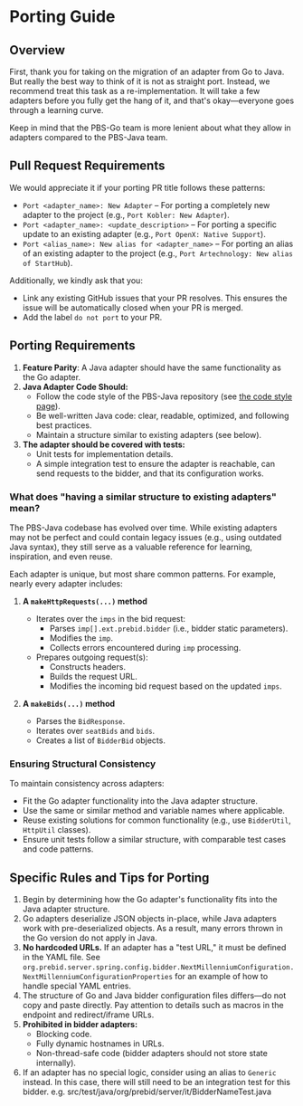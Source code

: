 # Porting Guide

## Overview

First, thank you for taking on the migration of an adapter from Go to Java. But really the best way to think of it is not as straight port. Instead, we recommend treat this task as a re-implementation. It will take a few adapters before you fully get the hang of it, and that's okay—everyone goes through a learning curve.

Keep in mind that the PBS-Go team is more lenient about what they allow in adapters compared to the PBS-Java team.

## Pull Request Requirements

We would appreciate it if your porting PR title follows these patterns:

- `Port <adapter_name>: New Adapter` – For porting a completely new adapter to the project (e.g., `Port Kobler: New Adapter`).
- `Port <adapter_name>: <update_description>` – For porting a specific update to an existing adapter (e.g., `Port OpenX: Native Support`).
- `Port <alias_name>: New alias for <adapter_name>` – For porting an alias of an existing adapter to the project (e.g., `Port Artechnology: New alias of StartHub`).

Additionally, we kindly ask that you:

- Link any existing GitHub issues that your PR resolves. This ensures the issue will be automatically closed when your PR is merged.
- Add the label `do not port` to your PR.

## Porting Requirements

1. **Feature Parity**: A Java adapter should have the same functionality as the Go adapter.
2. **Java Adapter Code Should:**
    - Follow the code style of the PBS-Java repository (see [the code style page](code-style.md)).
    - Be well-written Java code: clear, readable, optimized, and following best practices.
    - Maintain a structure similar to existing adapters (see below).
3. **The adapter should be covered with tests:**
    - Unit tests for implementation details.
    - A simple integration test to ensure the adapter is reachable, can send requests to the bidder, and that its configuration works.

### What does "having a similar structure to existing adapters" mean?

The PBS-Java codebase has evolved over time. While existing adapters may not be perfect and could contain legacy issues (e.g., using outdated Java syntax), they still serve as a valuable reference for learning, inspiration, and even reuse.

Each adapter is unique, but most share common patterns. For example, nearly every adapter includes:

1. **A `makeHttpRequests(...)` method**
    - Iterates over the `imps` in the bid request:
        - Parses `imp[].ext.prebid.bidder` (i.e., bidder static parameters).
        - Modifies the `imp`.
        - Collects errors encountered during `imp` processing.
    - Prepares outgoing request(s):
        - Constructs headers.
        - Builds the request URL.
        - Modifies the incoming bid request based on the updated `imps`.

2. **A `makeBids(...)` method**
    - Parses the `BidResponse`.
    - Iterates over `seatBids` and `bids`.
    - Creates a list of `BidderBid` objects.

### Ensuring Structural Consistency

To maintain consistency across adapters:
- Fit the Go adapter functionality into the Java adapter structure.
- Use the same or similar method and variable names where applicable.
- Reuse existing solutions for common functionality (e.g., use `BidderUtil`, `HttpUtil` classes).
- Ensure unit tests follow a similar structure, with comparable test cases and code patterns.

## Specific Rules and Tips for Porting

1. Begin by determining how the Go adapter's functionality fits into the Java adapter structure.
2. Go adapters deserialize JSON objects in-place, while Java adapters work with pre-deserialized objects. As a result, many errors thrown in the Go version do not apply in Java.
3. **No hardcoded URLs.** If an adapter has a "test URL," it must be defined in the YAML file. See `org.prebid.server.spring.config.bidder.NextMillenniumConfiguration.NextMillenniumConfigurationProperties` for an example of how to handle special YAML entries.
4. The structure of Go and Java bidder configuration files differs—do not copy and paste directly. Pay attention to details such as macros in the endpoint and redirect/iframe URLs.
5. **Prohibited in bidder adapters:**
    - Blocking code.
    - Fully dynamic hostnames in URLs.
    - Non-thread-safe code (bidder adapters should not store state internally).
6. If an adapter has no special logic, consider using an alias to `Generic` instead. In this case, there will still need to be an integration test for this bidder. e.g. src/test/java/org/prebid/server/it/BidderNameTest.java
